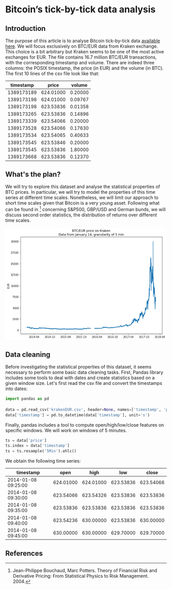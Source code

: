 # Bitcoin’s tick-by-tick data analysis

## Introduction
The purpose of this article is to analyse Bitcoin tick-by-tick data [available here](http://api.bitcoincharts.com/v1/csv/). We will focus exclusively on BTC/EUR data from Kraken exchange. This choice is a bit arbitrary but Kraken seems to be one of the most active exchanges for EUR. The file contains 16.7 million BTC/EUR transactions, with the corresponding timestamp and volume. There are indeed three columns: the POSIX timestamp, the price (in EUR) and the volume (in BTC). The first 10 lines of the csv file look like that: 

   | timestamp |     price   | volume|
   |-----------|:-----------:|-------|
   |1389173189 |624.01000    |0.20000|
   |1389173198 |624.01000    |0.09767|
   |1389173198 |623.53836    |0.01358|
   |1389173265 |623.53836    |0.14896|
   |1389173339 |623.54066    |0.20000|
   |1389173528 |623.54066    |0.17630|
   |1389173534 |623.54065    |0.40633|
   |1389173545 |623.53846    |0.20000|
   |1389173545 |623.53836    |1.80000|
   |1389173668 |623.53836    |0.12370|

## What's the plan?
We will try to explore this dataset and analyse the statistical properties of BTC prices. In particular, we will try to model the properties of this time series at different time scales. Nonetheless, we will limit our approach to short time scales given that Bitcoin is a very young asset. Following what can be found in [^fn1] concerning S&P500, GBP/USD and German bunds, we will discuss second order statistics, the distribution of returns over different time scales.
   
![Price](btc.png)
   
## Data cleaning
Before investigating the statistical properties of this dataset, it seems necessary to perform some basic data cleaning tasks. First, Pandas library includes some tools to deal with dates and create statistics based on a given window size.
Let's first read the csv file and convert the timestamps into dates:
```python
import pandas as pd

data = pd.read_csv('krakenEUR.csv', header=None, names=['timestamp', 'price', 'volume'])
data['timestamp'] = pd.to_datetime(data['timestamp'], unit='s')
```
Finally, pandas includes a tool to compute open/high/low/close features on specific windows. We will work on windows of 5 minutes.
```python
ts = data['price']
ts.index = data['timestamp']
ts = ts.resample('5Min').ohlc()
```
We obtain the following time series: 

|timestamp           | open      |    high   |     low   |   close  |  
|--------------------|:---------:|-----------|-----------|----------|
|2014-01-08 09:25:00 | 624.01000 | 624.01000 | 623.53836 | 623.54066|
|2014-01-08 09:30:00 | 623.54066 | 623.54326 | 623.53836 | 623.53836|
|2014-01-08 09:35:00 | 623.53836 | 623.53836 | 623.53836 | 623.53836|
|2014-01-08 09:40:00 | 623.54236 | 630.00000 | 623.53836 | 630.00000|
|2014-01-08 09:45:00 | 630.00000 | 630.00000 | 629.70000 | 629.70000|
   
   
   
   
## References

[^fn1]: Jean-Philippe Bouchaud, Marc Potters. Theory of Financial Risk and Derivative Pricing: From Statistical Physics to Risk Management. 2004.
